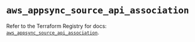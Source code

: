 # `aws_appsync_source_api_association`

Refer to the Terraform Registry for docs: [`aws_appsync_source_api_association`](https://registry.terraform.io/providers/hashicorp/aws/5.75.1/docs/resources/appsync_source_api_association).
